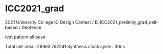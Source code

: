 # ICC2021_grad
2021 University College IC Design Contest / B_ICC2021_prelimily_grad_cell-based / Geofence

test pattern all pass

Total cell area : 29663.762241
Synthesis clock cycle : 30ns
